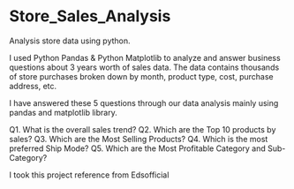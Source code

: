 # Store_Sales_Analysis
Analysis store data using python.

I used Python Pandas & Python Matplotlib to analyze and answer business questions about 3 years worth of sales data. The data contains thousands of store purchases broken down by month, product type, cost, purchase address, etc.

I have answered these 5 questions through our data analysis mainly using pandas and matplotlib library.

Q1. What is the overall sales trend?
Q2. Which are the Top 10 products by sales?
Q3. Which are the Most Selling Products?
Q4. Which is the most preferred Ship Mode?
Q5. Which are the Most Profitable Category and Sub-Category?

I took this project reference from Edsofficial
